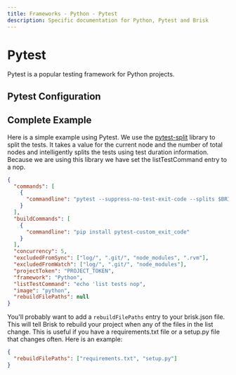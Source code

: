 ```yaml
---
title: Frameworks - Python - Pytest
description: Specific documentation for Python, Pytest and Brisk
---
```


# Pytest

Pytest is a popular testing framework for Python projects.

## Pytest Configuration

## Complete Example

Here is a simple example using Pytest. We use the [pytest-split](https://pypi.org/project/pytest-split/) library to split the tests. It takes a value for the current node and the number of total nodes and intelligently splits the tests using test duration information. Because we are using this library we have set the listTestCommand entry to a nop.

```json
{
  "commands": [
    {
      "commandline": "pytest --suppress-no-test-exit-code --splits $BRISK_NODE_TOTAL --group $((BRISK_NODE_INDEX+1))"
    }
  ],
  "buildCommands": [
    {
      "commandline": "pip install pytest-custom_exit_code"
    }
  ],
  "concurrency": 5,
  "excludedFromSync": ["log/", ".git/", "node_modules", ".rvm"],
  "excludedFromWatch": ["log/", ".git/", "node_modules"],
  "projectToken": "PROJECT_TOKEN",
  "framework": "Python",
  "listTestCommand": "echo 'list tests nop",
  "image": "python",
  "rebuildFilePaths": null
}
```

You'll probably want to add a `rebuildFilePaths` entry to your brisk.json file. This will tell Brisk to rebuild your project when any of the files in the list change. This is useful if you have a requirements.txt file or a setup.py file that changes often. Here is an example:

```json
{
  "rebuildFilePaths": ["requirements.txt", "setup.py"]
}
```
